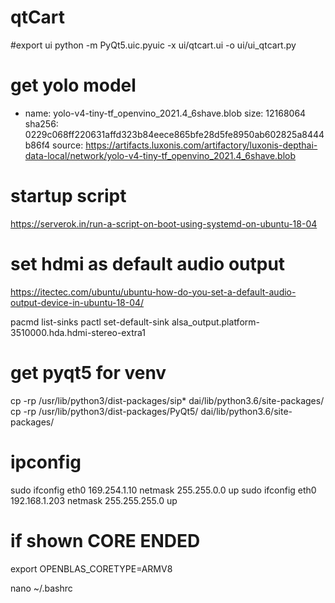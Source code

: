 # qtCart

#export ui
python -m PyQt5.uic.pyuic -x ui/qtcart.ui -o ui/ui_qtcart.py

# get yolo model
- name: yolo-v4-tiny-tf_openvino_2021.4_6shave.blob
size: 12168064
sha256: 0229c068ff220631affd323b84eece865bfe28d5fe8950ab602825a8444b86f4
source: https://artifacts.luxonis.com/artifactory/luxonis-depthai-data-local/network/yolo-v4-tiny-tf_openvino_2021.4_6shave.blob

# startup script
https://serverok.in/run-a-script-on-boot-using-systemd-on-ubuntu-18-04

# set hdmi as default audio output
https://itectec.com/ubuntu/ubuntu-how-do-you-set-a-default-audio-output-device-in-ubuntu-18-04/

pacmd list-sinks
pactl set-default-sink alsa_output.platform-3510000.hda.hdmi-stereo-extra1

# get pyqt5 for venv
cp -rp /usr/lib/python3/dist-packages/sip* dai/lib/python3.6/site-packages/
cp -rp /usr/lib/python3/dist-packages/PyQt5/ dai/lib/python3.6/site-packages/

# ipconfig
sudo ifconfig eth0 169.254.1.10 netmask 255.255.0.0 up
sudo ifconfig eth0 192.168.1.203 netmask 255.255.255.0 up

# if shown CORE ENDED
export OPENBLAS_CORETYPE=ARMV8

nano ~/.bashrc